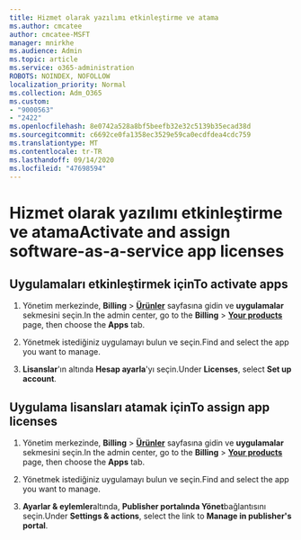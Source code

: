 ```yaml
---
title: Hizmet olarak yazılımı etkinleştirme ve atama
ms.author: cmcatee
author: cmcatee-MSFT
manager: mnirkhe
ms.audience: Admin
ms.topic: article
ms.service: o365-administration
ROBOTS: NOINDEX, NOFOLLOW
localization_priority: Normal
ms.collection: Adm_O365
ms.custom:
- "9000563"
- "2422"
ms.openlocfilehash: 8e0742a528a8bf5beefb32e32c5139b35ecad38d
ms.sourcegitcommit: c6692ce0fa1358ec3529e59ca0ecdfdea4cdc759
ms.translationtype: MT
ms.contentlocale: tr-TR
ms.lasthandoff: 09/14/2020
ms.locfileid: "47698594"
---
```

# <a name="activate-and-assign-software-as-a-service-app-licenses"></a><span data-ttu-id="d415e-102">Hizmet olarak yazılımı etkinleştirme ve atama</span><span class="sxs-lookup"><span data-stu-id="d415e-102">Activate and assign software-as-a-service app licenses</span></span> 

## <a name="to-activate-apps"></a><span data-ttu-id="d415e-103">Uygulamaları etkinleştirmek için</span><span class="sxs-lookup"><span data-stu-id="d415e-103">To activate apps</span></span>

1. <span data-ttu-id="d415e-104">Yönetim merkezinde, **Billing**  >  **[Ürünler](https://go.microsoft.com/fwlink/p/?linkid=842054)** sayfasına gidin ve **uygulamalar** sekmesini seçin.</span><span class="sxs-lookup"><span data-stu-id="d415e-104">In the admin center, go to the **Billing** > **[Your products](https://go.microsoft.com/fwlink/p/?linkid=842054)** page, then choose the **Apps** tab.</span></span>

2. <span data-ttu-id="d415e-105">Yönetmek istediğiniz uygulamayı bulun ve seçin.</span><span class="sxs-lookup"><span data-stu-id="d415e-105">Find and select the app you want to manage.</span></span>

3. <span data-ttu-id="d415e-106">**Lisanslar**'ın altında **Hesap ayarla**'yı seçin.</span><span class="sxs-lookup"><span data-stu-id="d415e-106">Under **Licenses**, select **Set up account**.</span></span>  

## <a name="to-assign-app-licenses"></a><span data-ttu-id="d415e-107">Uygulama lisansları atamak için</span><span class="sxs-lookup"><span data-stu-id="d415e-107">To assign app licenses</span></span>

1. <span data-ttu-id="d415e-108">Yönetim merkezinde, **Billing**  >  **[Ürünler](https://go.microsoft.com/fwlink/p/?linkid=842054)** sayfasına gidin ve **uygulamalar** sekmesini seçin.</span><span class="sxs-lookup"><span data-stu-id="d415e-108">In the admin center, go to the **Billing** > **[Your products](https://go.microsoft.com/fwlink/p/?linkid=842054)** page, then choose the **Apps** tab.</span></span>

2. <span data-ttu-id="d415e-109">Yönetmek istediğiniz uygulamayı bulun ve seçin.</span><span class="sxs-lookup"><span data-stu-id="d415e-109">Find and select the app you want to manage.</span></span>  

3. <span data-ttu-id="d415e-110">**Ayarlar & eylemler**altında, **Publisher portalında Yönet**bağlantısını seçin.</span><span class="sxs-lookup"><span data-stu-id="d415e-110">Under **Settings & actions**, select the link to **Manage in publisher's portal**.</span></span>